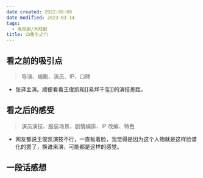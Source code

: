 ```yaml
---
date created: 2022-06-09
date modified: 2023-03-14
tags:
  - 电视剧/大陆剧
title: 📺重生之门
---
```


## 看之前的吸引点

> 导演、编剧、演员、IP、口碑

- 张译主演。顺便看看王俊凯和[[易烊千玺]]的演技差距。

## 看之后的感受

> 演员演技、服装场景、剧情编排、IP 改编、特色

- 网友都说王俊凯演技不行，一直板着脸，我觉得是因为这个人物就是这样脸谱化的罢了，换谁来演，可能都是这样的感觉。

## 一段话感想
